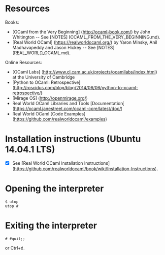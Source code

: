 Resources
=========
Books:
* [OCaml from the Very Beginning] (http://ocaml-book.com/) by John Whitington -- See [NOTES] (OCAML_FROM_THE_VERY_BEGINNING.md).
* [Real World OCaml] (https://realworldocaml.org/) by Yaron Minsky, Anil Madhavapeddy and Jason Hickey -- See [NOTES] (REAL_WORLD_OCAML.md).

Online Resources:
* [OCaml Labs] (http://www.cl.cam.ac.uk/projects/ocamllabs/index.html) at the University of Cambridge
* [Python to OCaml: Retrospective] (http://roscidus.com/blog/blog/2014/06/06/python-to-ocaml-retrospective/)
* [Mirage OS] (http://openmirage.org/)
* Real World OCaml Libraries and Tools [Documentation] (https://ocaml.janestreet.com/ocaml-core/latest/doc/)
* Real World OCaml [Code Examples] (https://github.com/realworldocaml/examples)

Installation instructions (Ubuntu 14.04.1 LTS)
==============================================
<!-- * OPAM && OCAML
  - apt-get install ocaml ocaml-native-compilers camlp4-extra opam
* VIM Plugins
  - https://github.com/scrooloose/syntastic - syntax checking
  - https://github.com/def-lkb/merlin - auto completion
  - https://github.com/jpalardy/vim-slime - repl integration
  - https://github.com/OCamlPro/ocp-indent - code formatting
* Alternative command line interpreter
  - https://github.com/diml/utop - a universal toplevel for OCaml -->
 - [x] See [Real World OCaml Installation Instructions] (https://github.com/realworldocaml/book/wiki/Installation-Instructions).


Opening the interpreter
=======================

```
$ utop
utop #
```

Exiting the interpreter
=======================

```
# #quit;;
```

or Ctrl+d.

